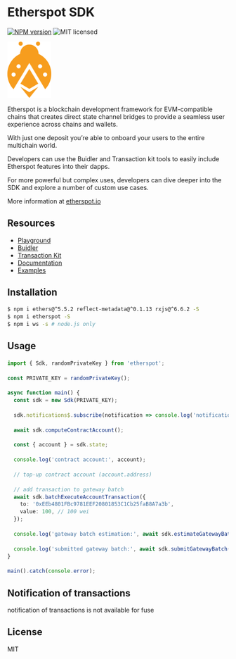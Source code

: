 # Etherspot SDK

[![NPM version][npm-image]][npm-url]
![MIT licensed][license-image]

<a href="https://www.etherspot.io">
<img src=".github/etherspot_logo.png" width="100"/>
</a>
 

Etherspot is a blockchain development framework for EVM-compatible chains that creates direct state channel bridges to provide a seamless user experience across chains and wallets.

With just one deposit you’re able to onboard your users to the entire multichain world.

Developers can use the Buidler and Transaction kit tools to easily include Etherspot features into their dapps.

For more powerful but complex uses, developers can dive deeper into the SDK and explore a number of custom use cases.

More information at [etherspot.io](https://www.etherspot.io)

## Resources

* [Playground](https://try.etherspot.dev)
* [Buidler](https://buidler.etherspot.io/)
* [Transaction Kit](https://etherspot.io/transactionkit/)
* [Documentation](https://docs.etherspot.dev)
* [Examples](https://github.com/etherspot/etherspot-sdk/tree/develop/examples)

## Installation

```bash
$ npm i ethers@^5.5.2 reflect-metadata@^0.1.13 rxjs@^6.6.2 -S
$ npm i etherspot -S
$ npm i ws -s # node.js only
```

## Usage

```typescript
import { Sdk, randomPrivateKey } from 'etherspot';

const PRIVATE_KEY = randomPrivateKey();

async function main() {
  const sdk = new Sdk(PRIVATE_KEY);

  sdk.notifications$.subscribe(notification => console.log('notification:', notification));
  
  await sdk.computeContractAccount();
  
  const { account } = sdk.state;
  
  console.log('contract account:', account);
  
  // top-up contract account (account.address)
  
  // add transaction to gateway batch
  await sdk.batchExecuteAccountTransaction({
    to: '0xEEb4801FBc9781EEF20801853C1Cb25faB8A7a3b',
    value: 100, // 100 wei
  });
  
  console.log('gateway batch estimation:', await sdk.estimateGatewayBatch());

  console.log('submitted gateway batch:', await sdk.submitGatewayBatch());
}

main().catch(console.error);
```

## Notification of transactions

notification of transactions is not available for fuse


## License

MIT

[npm-image]: https://badge.fury.io/js/etherspot.svg
[npm-url]: https://npmjs.org/package/etherspot
[license-image]: https://img.shields.io/badge/license-MIT-blue.svg

